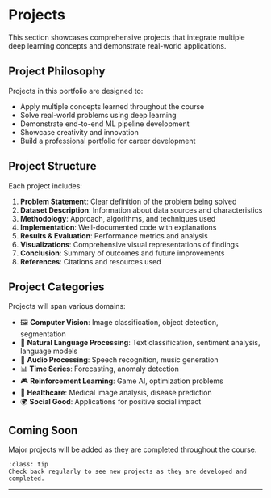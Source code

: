 # Projects

This section showcases comprehensive projects that integrate multiple deep learning concepts and demonstrate real-world applications.

## Project Philosophy

Projects in this portfolio are designed to:
- Apply multiple concepts learned throughout the course
- Solve real-world problems using deep learning
- Demonstrate end-to-end ML pipeline development
- Showcase creativity and innovation
- Build a professional portfolio for career development

## Project Structure

Each project includes:

1. **Problem Statement**: Clear definition of the problem being solved
2. **Dataset Description**: Information about data sources and characteristics
3. **Methodology**: Approach, algorithms, and techniques used
4. **Implementation**: Well-documented code with explanations
5. **Results & Evaluation**: Performance metrics and analysis
6. **Visualizations**: Comprehensive visual representations of findings
7. **Conclusion**: Summary of outcomes and future improvements
8. **References**: Citations and resources used

## Project Categories

Projects will span various domains:

- 🖼️ **Computer Vision**: Image classification, object detection, segmentation
- 💬 **Natural Language Processing**: Text classification, sentiment analysis, language models
- 🎵 **Audio Processing**: Speech recognition, music generation
- 📊 **Time Series**: Forecasting, anomaly detection
- 🎮 **Reinforcement Learning**: Game AI, optimization problems
- 🏥 **Healthcare**: Medical image analysis, disease prediction
- 🌍 **Social Good**: Applications for positive social impact

## Coming Soon

Major projects will be added as they are completed throughout the course.

```{admonition} Exciting Projects Ahead!
:class: tip
Check back regularly to see new projects as they are developed and completed.
```

---

```{tableofcontents}
```
